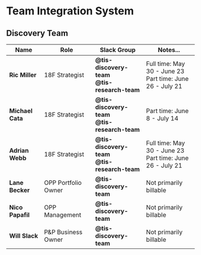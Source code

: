 # Team Integration System
## Discovery Team


| Name         	   | Role                | Slack Group                                        | Notes...                                                 	   |
|------------------|---------------------|----------------------------------------------------|--------------------------------------------------------------|
| **Ric Miller**   | 18F Strategist      | **@tis-discovery-team**<br/>**@tis-research-team** | Full time: May 30 - June 23<br/>Part time: June 26 - July 21 |
| **Michael Cata** | 18F Strategist      | **@tis-discovery-team**<br/>**@tis-research-team**  | Part time: June 8 - July 14                                  |
| **Adrian Webb**  | 18F Strategist      | **@tis-discovery-team**<br/>**@tis-research-team** | Full time: May 30 - June 23<br/>Part time: June 26 - July 21 |
| **Lane Becker**  | OPP Portfolio Owner | **@tis-discovery-team**                    	      | Not primarily billable                                       |
| **Nico Papafil** | OPP Management      | **@tis-discovery-team**                    	      | Not primarily billable                                       |
| **Will Slack**   | P&P Business Owner  | **@tis-discovery-team**                    	      | Not primarily billable                                       |
